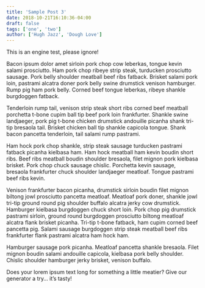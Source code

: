```yaml
---
title: 'Sample Post 3'
date: 2018-10-21T16:10:36-04:00
draft: false
tags: ['one', 'two']
author: ['Hugh Jazz', 'Dough Love']
---
```


This is an engine test, please ignore!

Bacon ipsum dolor amet sirloin pork chop cow leberkas, tongue kevin salami prosciutto. Ham pork chop ribeye strip steak, turducken prosciutto sausage. Pork belly shoulder meatball beef ribs fatback. Brisket salami pork loin, pastrami alcatra doner pork belly swine drumstick venison hamburger. Rump pig ham pork belly. Corned beef tongue leberkas, ribeye shankle burgdoggen fatback.

Tenderloin rump tail, venison strip steak short ribs corned beef meatball porchetta t-bone cupim ball tip beef pork loin frankfurter. Shankle swine landjaeger, pork pig t-bone chicken drumstick andouille picanha shank tri-tip bresaola tail. Brisket chicken ball tip shankle capicola tongue. Shank bacon pancetta tenderloin, tail salami rump pastrami.

Ham hock pork chop shankle, strip steak sausage turducken pastrami fatback picanha kielbasa ham. Ham hock meatball ham kevin boudin short ribs. Beef ribs meatball boudin shoulder bresaola, filet mignon pork kielbasa brisket. Pork chop chuck sausage chislic. Porchetta kevin sausage, bresaola frankfurter chuck shoulder landjaeger meatloaf. Tongue pastrami beef ribs kevin.

Venison frankfurter bacon picanha, drumstick sirloin boudin filet mignon biltong jowl prosciutto pancetta meatloaf. Meatloaf pork doner, shankle jowl tri-tip ground round pig shoulder buffalo alcatra jerky cow drumstick. Hamburger kielbasa burgdoggen chuck short loin. Pork chop pig drumstick pastrami sirloin, ground round burgdoggen prosciutto biltong meatloaf alcatra flank brisket picanha. Tri-tip t-bone fatback, ham cupim corned beef pancetta pig. Salami sausage burgdoggen strip steak meatball beef ribs frankfurter flank pastrami alcatra ham hock ham.

Hamburger sausage pork picanha. Meatloaf pancetta shankle bresaola. Filet mignon boudin salami andouille capicola, kielbasa pork belly shoulder. Chislic shoulder hamburger jerky brisket, venison buffalo.

Does your lorem ipsum text long for something a little meatier? Give our generator a try… it’s tasty!
